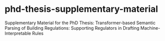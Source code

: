 # phd-thesis-supplementary-material
Supplementary Material for the PhD Thesis: Transformer-based Semantic Parsing of Building Regulations: Supporting Regulators in Drafting Machine-Interpretable Rules
